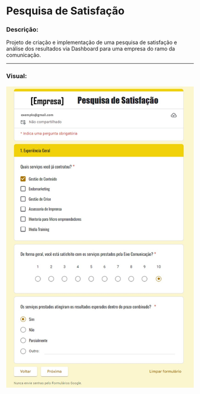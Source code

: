 # Pesquisa de Satisfação
<h3 align="left">Descrição:</h2>
Projeto de criação e implementação de uma pesquisa de satisfação e análise dos resultados via Dashboard para uma empresa do ramo da comunicação.
<hr>

<h3 align="left">Visual: </h2>
<img src="/projeto/Pesquisa.jpg">
